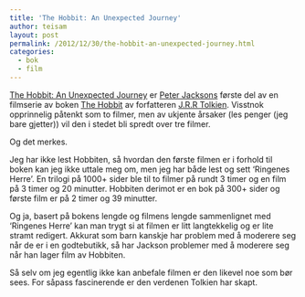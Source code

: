 ```yaml
---
title: 'The Hobbit: An Unexpected Journey'
author: teisam
layout: post
permalink: /2012/12/30/the-hobbit-an-unexpected-journey.html
categories:
  - bok
  - film
---
```

[The Hobbit: An Unexpected Journey][1] er [Peter Jacksons][2] første del av en filmserie av boken [The Hobbit][3] av forfatteren [J.R.R Tolkien][4]. Visstnok opprinnelig påtenkt som to filmer, men av ukjente årsaker (les penger (jeg bare gjetter)) vil den i stedet bli spredt over tre filmer.

Og det merkes.

Jeg har ikke lest Hobbiten, så hvordan den første filmen er i forhold til boken kan jeg ikke uttale meg om, men jeg har både lest og sett &#8216;Ringenes Herre&#8217;. En trilogi på 1000+ sider ble til to filmer på rundt 3 timer og en film på 3 timer og 20 minutter. Hobbiten derimot er en bok på 300+ sider og første film er på 2 timer og 39 minutter.

Og ja, basert på bokens lengde og filmens lengde sammenlignet med &#8216;Ringenes Herre&#8217; kan man trygt si at filmen er litt langtekkelig og er lite stramt redigert. Akkurat som barn kanskje har problem med å moderere seg når de er i en godtebutikk, så har Jackson problemer med å moderere seg når han lager film av Hobbiten.

Så selv om jeg egentlig ikke kan anbefale filmen er den likevel noe som bør sees. For såpass fascinerende er den verdenen Tolkien har skapt.

 [1]: http://www.imdb.com/title/tt0903624/?ref_=fn_al_tt_4
 [2]: http://en.wikipedia.org/wiki/Peter_jackson
 [3]: http://www.amazon.com/The-Hobbit-ebook/dp/B0079KT81G/ref=sr_1_2?ie=UTF8&qid=1356877516&sr=8-2&keywords=the+hobbit
 [4]: http://en.wikipedia.org/wiki/Tolkien
